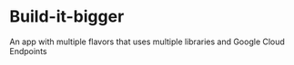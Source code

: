 # Build-it-bigger
An app with multiple flavors that uses multiple libraries and Google Cloud Endpoints
